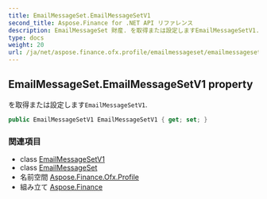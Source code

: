 ```yaml
---
title: EmailMessageSet.EmailMessageSetV1
second_title: Aspose.Finance for .NET API リファレンス
description: EmailMessageSet 財産. を取得または設定しますEmailMessageSetV1.
type: docs
weight: 20
url: /ja/net/aspose.finance.ofx.profile/emailmessageset/emailmessagesetv1/
---
```

## EmailMessageSet.EmailMessageSetV1 property

を取得または設定します`EmailMessageSetV1`.

```csharp
public EmailMessageSetV1 EmailMessageSetV1 { get; set; }
```

### 関連項目

* class [EmailMessageSetV1](../../emailmessagesetv1/)
* class [EmailMessageSet](../)
* 名前空間 [Aspose.Finance.Ofx.Profile](../../emailmessageset/)
* 組み立て [Aspose.Finance](../../../)



